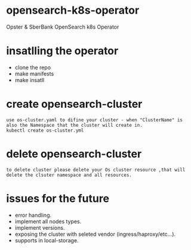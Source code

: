 # opensearch-k8s-operator
Opster &amp; SberBank OpenSearch k8s Operator

# insatlling the operator
  - clone the repo
  - make manifests
  - make insatll

# create opensearch-cluster
    use os-cluster.yaml to difine your cluster - when "ClusterName" is also the Namespace that the cluster will create in.
    kubectl create os-cluster.yml
    
# delete opensearch-cluster
    to delete cluster please delete your Os cluster resource ,that will delete the clsuter namespace and all resources.
    
 # issues for the future 
  - error handling.
  - implement all nodes types.
  - implement versions.
  - exposing the cluster with seleted vendor (ingress/haproxy/etc...).
  - supports in local-storage.
     
   
